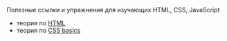 Полезные ссылки и упражнения для изучающих HTML, CSS, JavaScript

* теория по [HTML](./HtmlBasics.md)
* теория по [CSS basics](./CssBasics.md)
